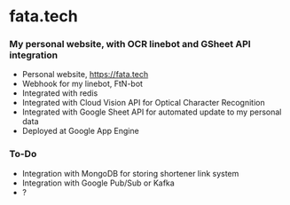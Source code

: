 # fata.tech
### My personal website, with OCR linebot and GSheet API integration

- Personal website, https://fata.tech
- Webhook for my linebot, FtN-bot
- Integrated with redis
- Integrated with Cloud Vision API for Optical Character Recognition
- Integrated with Google Sheet API for automated update to my personal data
- Deployed at Google App Engine

### To-Do

- Integration with MongoDB for storing shortener link system
- Integration with Google Pub/Sub or Kafka
- ?
